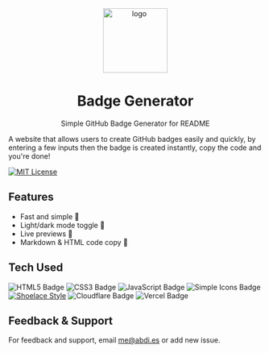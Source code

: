 <div align="center">
    <a href="https://badge-gen.pages.dev">
        <img src="logo.png" width="128" height="128" alt="logo"/>
    </a>
    <h1>Badge Generator</h1>
    <p>Simple GitHub Badge Generator for README</p>
</div>
A website that allows users to create GitHub badges easily and quickly, by entering a few inputs then the badge is created instantly, copy the code and you're done!

[![MIT License](https://img.shields.io/badge/License-MIT-green.svg)](https://choosealicense.com/licenses/mit/)

## Features
- Fast and simple 🚀
- Light/dark mode toggle 🌙
- Live previews 🔴
- Markdown & HTML code copy 📝

## Tech Used
![HTML5 Badge](https://img.shields.io/badge/HTML5-E34F26?logo=html5&logoColor=fff&style=flat) ![CSS3 Badge](https://img.shields.io/badge/CSS3-1572B6?logo=css3&logoColor=fff&style=flat) ![JavaScript Badge](https://img.shields.io/badge/JavaScript-F7DF1E?logo=javascript&logoColor=000&style=flat) ![Simple Icons Badge](https://img.shields.io/badge/Simple%20Icons-111?logo=simpleicons&logoColor=fff&style=flat) [![Shoelace Style](https://custom-icon-badges.demolab.com/badge/Shoelace-2.14.0-409EFF?style=flat&logo=shoelace&logoColor=white)](https://shoelace.style) ![Cloudflare Badge](https://img.shields.io/badge/Cloudflare-F38020?logo=cloudflare&logoColor=fff&style=flat) ![Vercel Badge](https://img.shields.io/badge/Vercel-000?logo=vercel&logoColor=fff&style=flat)

## Feedback & Support
For feedback and support, email me@abdi.es or add new issue.
